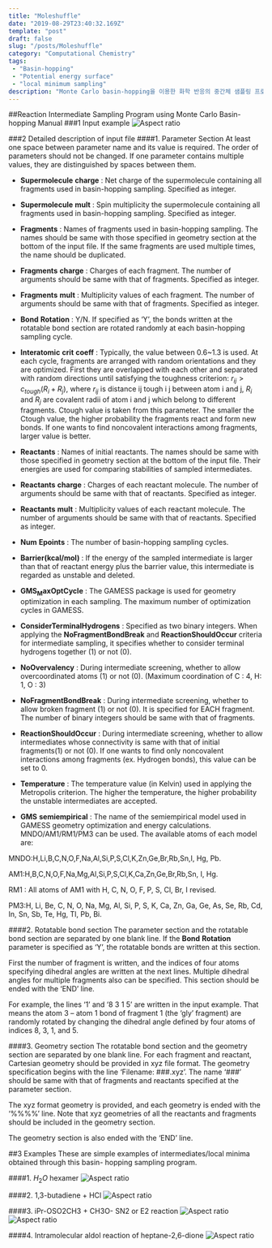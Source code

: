 ```yaml
---
title: "Moleshuffle"
date: "2019-08-29T23:40:32.169Z"
template: "post"
draft: false
slug: "/posts/Moleshuffle"
category: "Computational Chemistry"
tags: 
 - "Basin-hopping"
 - "Potential energy surface"
 - "local minimum sampling"
description: "Monte Carlo basin-hopping을 이용한 화학 반응의 중간체 샘플링 프로그램 Manual"
---
```

##Reaction Intermediate Sampling Program using Monte Carlo Basin-hopping Manual
###1 Input example
![Aspect ratio](/media/POST/000071/0.jpg)

###2 Detailed description of input file
####1. Parameter Section
At least one space between parameter name and its value is required. The order of parameters should not be changed. If one parameter contains multiple values, they are distinguished by spaces between them.

- $\mathbf{Supermolecule}$ $\mathbf{charge}$ : Net charge of the supermolecule containing all fragments used in basin-hopping sampling. Specified as integer.

- $\mathbf{Supermolecule}$ $\mathbf{mult}$ : Spin multiplicity the supermolecule containing all fragments used in basin-hopping sampling. Specified as integer.

- $\mathbf{Fragments}$ : Names of fragments used in basin-hopping sampling. The names should be same with those specified in geometry section at the bottom of the input file. If the same fragments are used multiple times, the name should be duplicated.

- $\mathbf{Fragments}$ $\mathbf{charge}$ : Charges of each fragment. The number of arguments should be same with that of fragments. Specified as integer.

- $\mathbf{Fragments}$ $\mathbf{mult}$ : Multiplicity values of each fragment. The number of arguments should be same with that of fragments. Specified as integer.

- $\mathbf{Bond}$ $\mathbf{Rotation}$ : Y/N. If specified as ‘Y’, the bonds written at the rotatable bond section are rotated randomly at each basin-hopping sampling cycle.

- $\mathbf{Interatomic}$ $\mathbf{crit}$ $\mathbf{coeff}$ : Typically, the value between 0.6~1.3 is used. At each cycle, fragments are arranged with random orientations and they are optimized. First they are overlapped with each other and separated with random directions until satisfying the toughness criterion: $r_{ij}>c_{tough}(R_i+R_j)$, where $r_{ij}$ is distance ij tough i j between atom i and j, $R_i$ and $R_j$ are covalent radii of atom i and j which belong to different fragments. Ctough value is taken from this parameter. The smaller the Ctough value, the higher probability the fragments react and form new bonds. If one wants to find noncovalent interactions among fragments, larger value is better.

- $\mathbf{Reactants}$ : Names of initial reactants. The names should be same with those specified in geometry section at the bottom of the input file. Their energies are used for comparing stabilities of sampled intermediates.

- $\mathbf{Reactants}$ $\mathbf{charge}$ : Charges of each reactant molecule. The number of arguments should be same with that of reactants. Specified as integer.

- $\mathbf{Reactants}$ $\mathbf{mult}$ : Multiplicity values of each reactant molecule. The number of arguments should be same with that of reactants. Specified as integer.

- $\mathbf{Num}$ $\mathbf{Epoints}$ : The number of basin-hopping sampling cycles.

- $\mathbf{Barrier(kcal/mol)}$ : If the energy of the sampled intermediate is larger than that of reactant energy plus the barrier value, this intermediate is regarded as unstable and deleted.

- $\mathbf{GMS_MaxOptCycle}$ : The GAMESS package is used for geometry optimization in each sampling. The maximum number of optimization cycles in GAMESS.

- $\mathbf{ConsiderTerminalHydrogens}$ : Specified as two binary integers. When applying the $\mathbf{NoFragmentBondBreak}$ and $\mathbf{ReactionShouldOccur}$ criteria for intermediate sampling, it specifies whether to consider terminal hydrogens together (1) or not (0).

- $\mathbf{NoOvervalency}$ : During intermediate screening, whether to allow overcoordinated atoms (1) or not (0). (Maximum coordination of C : 4, H: 1, O : 3)

- $\mathbf{NoFragmentBondBreak}$ : During intermediate screening, whether to allow broken fragment (1) or not (0). It is specified for EACH fragment. The number of binary integers should be same with that of fragments.

- $\mathbf{ReactionShouldOccur}$ : During intermediate screening, whether to allow intermediates whose connectivity is same with that of initial fragments(1) or not (0). If one wants to find only noncovalent interactions among fragments (ex. Hydrogen bonds), this value can be set to 0.

- $\mathbf{Temperature}$ : The temperature value (in Kelvin) used in applying the Metropolis criterion. The higher the temperature, the higher probability the unstable intermediates are accepted.

- $\mathbf{GMS}$ $\mathbf{semiempirical}$ : The name of the semiempirical model used in GAMESS geometry optimization and energy calculations. MNDO/AM1/RM1/PM3 can be used. The available atoms of each model are:

MNDO:H,Li,B,C,N,O,F,Na,Al,Si,P,S,Cl,K,Zn,Ge,Br,Rb,Sn,I, Hg, Pb.

AM1:H,B,C,N,O,F,Na,Mg,Al,Si,P,S,Cl,K,Ca,Zn,Ge,Br,Rb,Sn, I, Hg.

RM1 : All atoms of AM1 with H, C, N, O, F, P, S, Cl, Br, I revised.

PM3:H, Li, Be, C, N, O, Na, Mg, Al, Si, P, S, K, Ca, Zn, Ga, Ge, As, Se, Rb, Cd, In, Sn, Sb, Te, Hg, Tl, Pb, Bi.

####2. Rotatable bond section
The parameter section and the rotatable bond section are separated by one blank line. If the $\mathbf{Bond}$ $\mathbf{Rotation}$ parameter is specified as ‘Y’, the rotatable bonds are written at this section.

First the number of fragment is written, and the indices of four atoms specifying dihedral angles are written at the next lines. Multiple dihedral angles for multiple fragments also can be specified. This section should be ended with the ‘END’ line.

For example, the lines ‘1’ and ‘8 3 1 5’ are written in the input example. That means the atom 3 – atom 1 bond of fragment 1 (the ‘gly’ fragment) are randomly rotated by changing the dihedral angle defined by four atoms of indices 8, 3, 1, and 5.

####3. Geometry section
The rotatable bond section and the geometry section are separated by one blank line. For each fragment and reactant, Cartesian geometry should be provided in xyz file format. The geometry specification begins with the line ‘Filename: ###.xyz’. The name ‘###’ should be same with that of fragments and reactants specified at the parameter section.

The xyz format geometry is provided, and each geometry is ended with the ‘%%%%’ line. Note that xyz geometries of all the reactants and fragments should be included in the geometry section.

The geometry section is also ended with the ‘END’ line.

##3 Examples
These are simple examples of intermediates/local minima obtained through this basin- hopping sampling program.

####1. $H_2O$ hexamer
![Aspect ratio](/media/POST/000071/1.jpg)

####2. 1,3-butadiene + HCl
![Aspect ratio](/media/POST/000071/2.jpg)

####3. iPr-OSO2CH3 + CH3O- SN2 or E2 reaction
![Aspect ratio](/media/POST/000071/3.jpg)
![Aspect ratio](/media/POST/000071/4.jpg)

####4. Intramolecular aldol reaction of heptane-2,6-dione
![Aspect ratio](/media/POST/000071/5.jpg)
